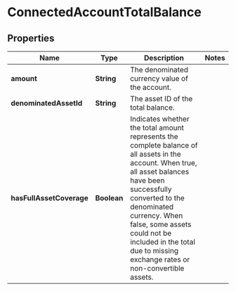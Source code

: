 

# ConnectedAccountTotalBalance


## Properties

| Name | Type | Description | Notes |
|------------ | ------------- | ------------- | -------------|
|**amount** | **String** | The denominated currency value of the account. |  |
|**denominatedAssetId** | **String** | The asset ID of the total balance. |  |
|**hasFullAssetCoverage** | **Boolean** | Indicates whether the total amount represents the complete balance of all assets in the account. When true, all asset balances have been successfully converted to the denominated currency. When false, some assets could not be included in the total due to missing exchange rates or non-convertible assets. |  |



